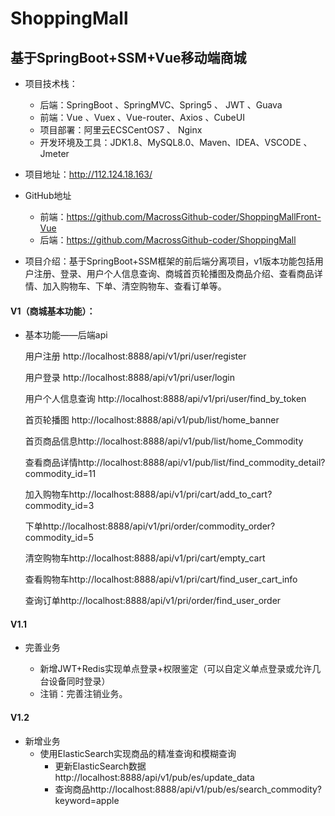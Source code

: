 # ShoppingMall

##  基于SpringBoot+SSM+Vue移动端商城

* 项目技术栈： 
  * 后端：SpringBoot 、SpringMVC、Spring5 、 JWT 、Guava 
  * 前端：Vue 、Vuex 、Vue-router、Axios 、CubeUI 
  * 项目部署：阿里云ECSCentOS7 、 Nginx 
  * 开发环境及工具：JDK1.8、MySQL8.0、Maven、IDEA、VSCODE 、Jmeter
* 项目地址：http://112.124.18.163/
* GitHub地址
  * 前端：https://github.com/MacrossGithub-coder/ShoppingMallFront-Vue
  * 后端：https://github.com/MacrossGithub-coder/ShoppingMall

* 项目介绍：基于SpringBoot+SSM框架的前后端分离项目，v1版本功能包括用户注册、登录、用户个人信息查询、商城首页轮播图及商品介绍、查看商品详情、加入购物车、下单、清空购物车、查看订单等。

#### V1（商城基本功能）：

* 基本功能——后端api

  用户注册 http://localhost:8888/api/v1/pri/user/register

  用户登录 http://localhost:8888/api/v1/pri/user/login

  用户个人信息查询 http://localhost:8888/api/v1/pri/user/find_by_token

  首页轮播图 http://localhost:8888/api/v1/pub/list/home_banner

  首页商品信息http://localhost:8888/api/v1/pub/list/home_Commodity

  查看商品详情http://localhost:8888/api/v1/pub/list/find_commodity_detail?commodity_id=11

  加入购物车http://localhost:8888/api/v1/pri/cart/add_to_cart?commodity_id=3

  下单http://localhost:8888/api/v1/pri/order/commodity_order?commodity_id=5

  清空购物车http://localhost:8888/api/v1/pri/cart/empty_cart

  查看购物车http://localhost:8888/api/v1/pri/cart/find_user_cart_info

  查询订单http://localhost:8888/api/v1/pri/order/find_user_order

#### V1.1

* 完善业务

  - 新增JWT+Redis实现单点登录+权限鉴定（可以自定义单点登录或允许几台设备同时登录）

  * 注销：完善注销业务。

#### V1.2

* 新增业务
  * 使用ElasticSearch实现商品的精准查询和模糊查询
    * 更新ElasticSearch数据http://localhost:8888/api/v1/pub/es/update_data
    * 查询商品http://localhost:8888/api/v1/pub/es/search_commodity?keyword=apple